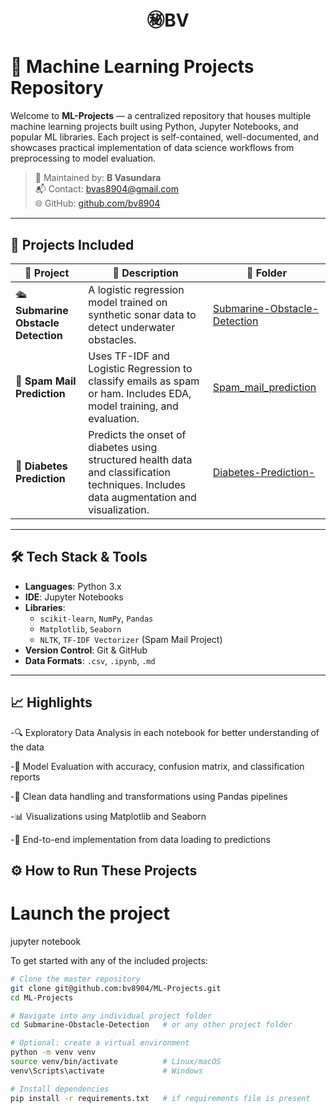<h1 align="center"><strong>㊙BV</strong></h1>

# 🧠 Machine Learning Projects Repository

Welcome to **ML-Projects** — a centralized repository that houses multiple machine learning projects built using Python, Jupyter Notebooks, and popular ML libraries. Each project is self-contained, well-documented, and showcases practical implementation of data science workflows from preprocessing to model evaluation.

> 📌 Maintained by: **B Vasundara**  
> 📬 Contact: [bvas8904@gmail.com](mailto:bvas8904@gmail.com)  
> 🌐 GitHub: [github.com/bv8904](https://github.com/bv8904)

---

## 📂 Projects Included

| 🚀 Project | 🔎 Description | 📁 Folder |
|-----------|----------------|-----------|
| 🛳️ **Submarine Obstacle Detection** | A logistic regression model trained on synthetic sonar data to detect underwater obstacles. | [Submarine-Obstacle-Detection](./Submarine-Obstacle-Detection) |
| 📧 **Spam Mail Prediction** | Uses TF-IDF and Logistic Regression to classify emails as spam or ham. Includes EDA, model training, and evaluation. | [Spam_mail_prediction](./Spam_mail_prediction) |
| 🧪 **Diabetes Prediction** | Predicts the onset of diabetes using structured health data and classification techniques. Includes data augmentation and visualization. | [Diabetes-Prediction-](./Diabetes-Prediction-) |

---

## 🛠️ Tech Stack & Tools

- **Languages**: Python 3.x
- **IDE**: Jupyter Notebooks
- **Libraries**:
  - `scikit-learn`, `NumPy`, `Pandas`
  - `Matplotlib`, `Seaborn`
  - `NLTK`, `TF-IDF Vectorizer` (Spam Mail Project)
- **Version Control**: Git & GitHub
- **Data Formats**: `.csv`, `.ipynb`, `.md`

---

## 📈 Highlights
-🔍 Exploratory Data Analysis in each notebook for better understanding of the data

-🔐 Model Evaluation with accuracy, confusion matrix, and classification reports

-💾 Clean data handling and transformations using Pandas pipelines

-📊 Visualizations using Matplotlib and Seaborn

-🚀 End-to-end implementation from data loading to predictions

## ⚙️ How to Run These Projects

# Launch the project
jupyter notebook

To get started with any of the included projects:

```bash
# Clone the master repository
git clone git@github.com:bv8904/ML-Projects.git
cd ML-Projects

# Navigate into any individual project folder
cd Submarine-Obstacle-Detection   # or any other project folder

# Optional: create a virtual environment
python -m venv venv
source venv/bin/activate          # Linux/macOS
venv\Scripts\activate             # Windows

# Install dependencies
pip install -r requirements.txt   # if requirements file is present


